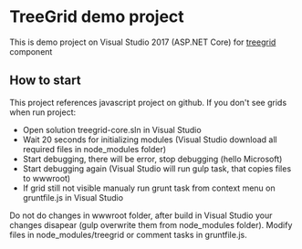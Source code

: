 # TreeGrid demo project
This is demo project on Visual Studio 2017 (ASP.NET Core) for [treegrid](https://github.com/miptleha/treegrid-js) component

## How to start
This project references javascript project on github. If you don't see grids when run project:
<ul>
  <li>Open solution treegrid-core.sln in Visual Studio</li>
  <li>Wait 20 seconds for initializing modules (Visual Studio download all required files in node_modules folder)</li>
  <li>Start debugging, there will be error, stop debugging (hello Microsoft)</li>
  <li>Start debugging again (Visual Studio will run gulp task, that copies files to wwwroot)</li>
  <li>If grid still not visible manualy run grunt task from context menu on gruntfile.js in Visual Studio</li>
</ul>

Do not do changes in wwwroot folder, after build in Visual Studio your changes disapear (gulp overwrite them from node_modules folder). Modify files in node_modules/treegrid or comment tasks in gruntfile.js.
